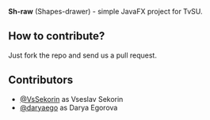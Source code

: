 __Sh-raw__ (Shapes-drawer) - simple JavaFX project for TvSU.

## How to contribute?

Just fork the repo and send us a pull request.

## Contributors

  - [@VsSekorin](https://github.com/VsSekorin) as Vseslav Sekorin
  - [@daryaego](https://github.com/daryaego) as Darya Egorova
